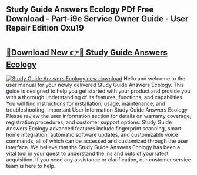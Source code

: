 ## Study Guide Answers Ecology PDf Free Download - Part-i9e Service Owner Guide - User Repair Edition Oxu19

# <h2><a href="http://bc63110.oget.top/?id=Study+Guide+Answers+Ecology">🔗Download New 👉🔴 Study Guide Answers Ecology</a></h2>

[![Study Guide Answers Ecology new download](https://i.imgur.com/5g1atiW.png)](http://bc63110.oget.top/?id=Study+Guide+Answers+Ecology)
Hello and welcome to the user manual for your newly delivered Study Guide Answers Ecology. This guide is designed to help you get started with your product and provide you with a thorough understanding of its features, functions, and capabilities. You will find instructions for installation, usage, maintenance, and troubleshooting. Important User Information Study Guide Answers Ecology Please review the user information section for details on warranty coverage, registration procedures, and customer support options. Study Guide Answers Ecology advanced features include fingerprint scanning, smart home integration, automatic software updates, and customizable voice commands, all of which can be accessed and customized through the user interface. We believe that the Study Guide Answers Ecology has been a vital tool in your quest to understand the ins and outs of your latest acquisition. If you need any assistance or clarification, our customer service team is here to help.
